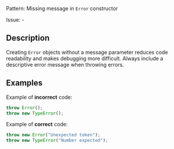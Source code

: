 Pattern: Missing message in `Error` constructor

Issue: -

## Description

Creating `Error` objects without a message parameter reduces code readability and makes debugging more difficult. Always include a descriptive error message when throwing errors.

## Examples

Example of **incorrect** code:
```javascript
throw Error();
throw new TypeError();
```

Example of **correct** code:
```javascript
throw new Error("Unexpected token");
throw new TypeError("Number expected");
```